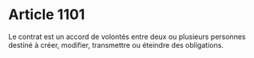 # Article 1101

Le contrat est un accord de volontés entre deux ou plusieurs personnes destiné à créer, modifier, transmettre ou éteindre des obligations.
